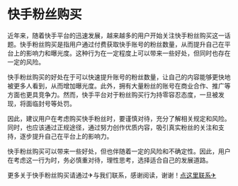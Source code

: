 # 快手粉丝购买

近年来，随着快手平台的迅速发展，越来越多的用户开始关注快手粉丝购买这一话题。快手粉丝购买是指用户通过付费获取快手账号的粉丝数量，从而提升自己在平台上的影响力和曝光度。这种行为在一定程度上可以带来一些好处，但同时也存在一定的风险。

快手粉丝购买的好处在于可以快速提升账号的粉丝数量，让自己的内容能够更快地被更多人看到，从而增加曝光度。此外，拥有大量粉丝的账号在商业合作、推广等方面也更具竞争力。然而，快手平台对于粉丝购买行为持零容忍态度，一旦被发现，将面临封号等处罚。

因此，建议用户在考虑购买快手粉丝时，要谨慎对待，充分了解相关规定和风险。同时，也应该通过正规途径，通过努力创作优质内容，吸引真实粉丝的关注和支持，逐步提升自己在平台上的影响力。

快手粉丝购买可以带来一些好处，但也伴随着一定的风险和不确定性。因此，用户在考虑这一行为时，务必慎重对待，理性思考，选择适合自己的发展道路。

更多关于快手粉丝购买请通过✈与我们联系，感谢阅读，谢谢！[点这里联系✈](https://add.k02.cc)